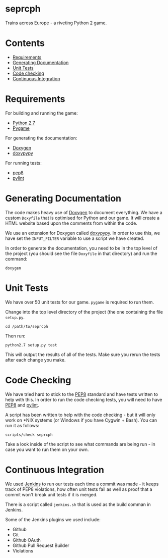 seprcph
=======

Trains across Europe - a riveting Python 2 game.

Contents
==========
- [Requirements](#requirements)
- [Generating Documentation](#generating-documentation)
- [Unit Tests](#unit-tests)
- [Code checking](#code-checking)
- [Continuous Integration](#continuous-integration)

Requirements
==========
For building and running the game:
- [Python 2.7](https://www.python.org/)
- [Pygame](http://www.pygame.org/news.html)

For generating the documentation:
- [Doxygen](http://www.pygame.org/news.html)
- [doxypypy](https://github.com/Feneric/doxypypy)

For running tests:
- [pep8](https://pypi.python.org/pypi/pep8)
- [pylint](http://www.pylint.org/)

Generating Documentation
==========
The code makes heavy use of [Doxygen](http://www.stack.nl/~dimitri/doxygen/) to document everything. We have a custom ```Doxyfile``` that is optimised for Python and our game. It will create a HTML website based upon the comments from within the code.

We use an extension for Doxygen called [doxypypy](https://github.com/Feneric/doxypypy). In order to use this, we have set the ```INPUT_FILTER``` variable to use a script we have created.

In order to generate the documentation, you need to be in the top level of the project (you should see the file ```Doxyfile``` in that directory) and run the command:

```
doxygen
```

Unit Tests
==========
We have over 50 unit tests for our game. ```pygame``` is required to run them.

Change into the top level directory of the project (the one containing the file ```setup.py```.

```
cd /path/to/seprcph
```

Then run:

```
python2.7 setup.py test
```

This will output the results of all of the tests. Make sure you rerun the tests after each change you make.

Code Checking
==========
We have tried hard to stick to the [PEP8](https://www.python.org/dev/peps/pep-0008/) standard and have tests written to help with this. In order to run the code checking tests, you will need to have [PEP8](https://pypi.python.org/pypi/pep8) and [pylint](http://www.pylint.org/).

A script has been written to help with the code checking - but it will only work on *NIX systems (or Windows if you have Cygwin + Bash). You can run it as follows:

```
scripts/check seprcph
```

Take a look inside of the script to see what commands are being run - in case you want to run them on your own.

Continuous Integration
==========
We used [Jenkins](http://jenkins-ci.org/) to run our tests each time a commit was made - it keeps track of PEP8 violations, how often unit tests fail as well as proof that a commit won't break unit tests if it is merged.

There is a script called ```jenkins.sh``` that is used as the build comman in Jenkins.

Some of the Jenkins plugins we used include:
- Github
- Git
- Github OAuth
- Github Pull Request Builder
- Violations
